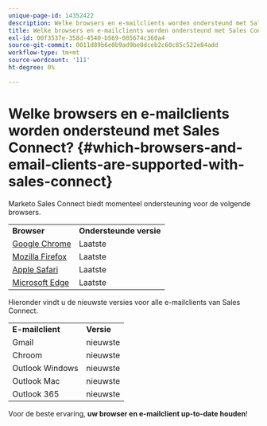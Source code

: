 ```yaml
---
unique-page-id: 14352422
description: Welke browsers en e-mailclients worden ondersteund met Sales Connect? - Marketo Docs - Productdocumentatie
title: Welke browsers en e-mailclients worden ondersteund met Sales Connect?
exl-id: 00f3537e-358d-4540-b569-085674c360a4
source-git-commit: 0011d89b6e0b9ad9be8dceb2c60c85c522e84add
workflow-type: tm+mt
source-wordcount: '111'
ht-degree: 0%

---
```


# Welke browsers en e-mailclients worden ondersteund met Sales Connect? {#which-browsers-and-email-clients-are-supported-with-sales-connect}

Marketo Sales Connect biedt momenteel ondersteuning voor de volgende browsers.

<table> 
 <tbody> 
 <tr> 
   <td><strong>Browser</strong></td> 
   <td><strong>Ondersteunde versie</strong></td> 
  </tr> 
  <tr> 
   <td><a href="https://www.google.com/intl/en/chrome/">Google Chrome</a></td> 
   <td>Laatste</td> 
  </tr> 
  <tr> 
   <td><a href="https://www.mozilla.org/en-US/firefox/new/">Mozilla Firefox</a></td> 
   <td>Laatste</td>
  </tr> 
  <tr> 
   <td><a href="https://www.apple.com/safari/">Apple Safari</a></td> 
   <td>Laatste</td>  
  </tr> 
  <tr> 
   <td><a href="https://www.microsoft.com/en-us/edge">Microsoft Edge</a></td> 
   <td>Laatste</td>  
  </tr> 
 </tbody> 
</table>

Hieronder vindt u de nieuwste versies voor alle e-mailclients van Sales Connect.

<table> 
 <tbody> 
 <tr> 
   <td><strong>E-mailclient</strong></td> 
   <td><strong>Versie</strong></td> 
  </tr> 
  <tr> 
   <td>Gmail</td> 
   <td>nieuwste</td> 
  </tr> 
  <tr> 
   <td>Chroom</td> 
   <td>nieuwste</td> 
  </tr> 
  <tr> 
   <td>Outlook Windows</td> 
   <td>nieuwste</td> 
  </tr> 
  <tr> 
   <td>Outlook Mac</td> 
   <td>nieuwste</td> 
  </tr> 
  <tr> 
   <td>Outlook 365</td> 
   <td>nieuwste</td> 
  </tr> 
 </tbody> 
</table>

Voor de beste ervaring, **uw browser en e-mailclient up-to-date houden**!
